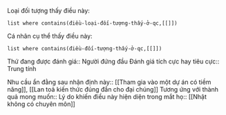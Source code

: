 
Loại đối tượng thấy điều này: 
```dataview 
list where contains(điều-loại-đối-tượng-thấy-ở-qc,[[]]) 
``` 
Cá nhân cụ thể thấy điều này: 
```dataview
list where contains(điều-đối-tượng-thấy-ở-qc,[[]]) 
```
Thứ đang được đánh giá:: Người đứng đầu
Đánh giá tích cực hay tiêu cực:: Trung tính

Nhu cầu ẩn đằng sau nhận định này:: [[Tham gia vào một dự án có tiềm năng]], [[Lan toả kiến thức đúng đắn cho đại chúng]]
Tương ứng với thành quả mong muốn:: 
Lý do khiến điều này hiện diện trong mắt họ:: [[Nhật không có chuyên môn]]
